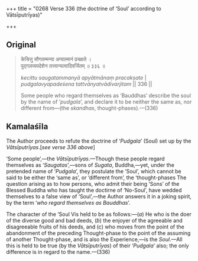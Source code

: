+++
title = "0268 Verse 336 (the doctrine of ‘Soul’ according to Vātsīputrīyas)"

+++
## Original 
>
> केचित्तु सौगतम्मन्या अप्यात्मानं प्रचक्षते ।  
> पुद्गलव्यपदेशेन तत्त्वान्यत्वादिवर्जितम् ॥ ३३६ ॥ 
>
> *kecittu saugatammanyā apyātmānaṃ pracakṣate* \|  
> *pudgalavyapadeśena tattvānyatvādivarjitam* \|\| 336 \|\| 
>
> Some people who regard themselves as ‘Bauddhas’ describe the soul by the name of ‘*pudgala*’, and declare it to be neither the same as, nor different from—(the *skandhas*, thought-phases).—(336)



## Kamalaśīla

The Author proceeds to refute the doctrine of ‘*Pudgala*’ (Soul) set up by the *Vātsīputrīyas*.[*see verse 336 above*]

‘Some people’,—the *Vātsīputrīyas*.—Though these people regard themselves as ‘*Saugatas*’,—sons of *Sugata*, Buddha,—yet, under the pretended name of ‘*Pudgala*’, they postulate the ‘Soul’, which cannot be said to be either the ‘same as’, or ‘different from’, the ‘thought-phases The question arising as to how persons, who admit their being ‘Sons’ of the Blessed Buddha who has taught the doctirne of ‘No-Soul’, have wedded themselves to a false view of ‘Soul’,—the Author answers it in a joking spirit, by the term ‘*who regard themselves as Bauddhas*’.

The character of the ‘Soul Vis held to be as follows:—(*a*) He who is the doer of the diverse good and bad deeds, (*b*) the enjoyer of the agreeable and disagreeable fruits of his deeds, and (c) who moves from the point of the abandonment of the preceding Thought-phase to the point of the assuming of another Thought-phase, and is also the Experience,—is the *Soul*.—All this is held to be true (by the *Vātsīputrīyas*) of their ‘*Pudgala*’ also; the only difference is in regard to the name.—(336)


